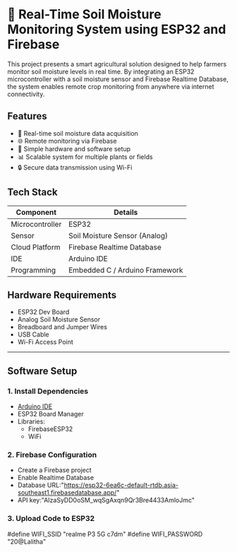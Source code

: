 # 🌾 Real-Time Soil Moisture Monitoring System using ESP32 and Firebase

This project presents a smart agricultural solution designed to help farmers monitor soil moisture levels in real time. By integrating an ESP32 microcontroller with a soil moisture sensor and Firebase Realtime Database, the system enables remote crop monitoring from anywhere via internet connectivity.


## Features

- 📡 Real-time soil moisture data acquisition
- 🌐 Remote monitoring via Firebase
- 🔧 Simple hardware and software setup
- 📊 Scalable system for multiple plants or fields
- 🔒 Secure data transmission using Wi-Fi



## Tech Stack

| Component      | Details                          |
|----------------|----------------------------------|
| Microcontroller| ESP32                            |
| Sensor         | Soil Moisture Sensor (Analog)    |
| Cloud Platform | Firebase Realtime Database       |
| IDE            | Arduino IDE                      |
| Programming    | Embedded C / Arduino Framework   |



## Hardware Requirements

- ESP32 Dev Board  
- Analog Soil Moisture Sensor  
- Breadboard and Jumper Wires  
- USB Cable  
- Wi-Fi Access Point

---

## Software Setup

### 1. Install Dependencies
- [Arduino IDE](https://www.arduino.cc/en/software)
- ESP32 Board Manager  
- Libraries:
  - FirebaseESP32
  - WiFi

### 2. Firebase Configuration
- Create a Firebase project
- Enable Realtime Database
- Database URL:"https://esp32-6ea6c-default-rtdb.asia-southeast1.firebasedatabase.app/"
- API key:"AIzaSyDD0oSM_wqSgAxqn9Qr3Bre4433AmloJmc"

### 3. Upload Code to ESP32
#define WIFI_SSID "realme P3 5G c7dm"
#define WIFI_PASSWORD "20@Lalitha"
